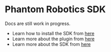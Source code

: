 # Phantom Robotics SDK

Docs are still work in progress.

- Learn how to install the SDK from [here](https://iamthevex.github.io/phantom/installation)
- Learn more about the plugin from [here](https://iamthevex.github.io/phantom/plugin)
- Learn more about the SDK from [here](https://iamthevex.github.io/phantom/kit)